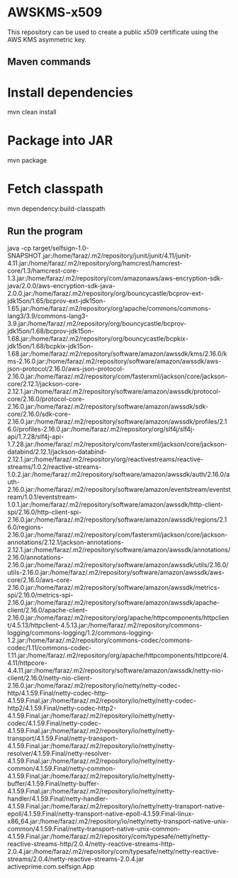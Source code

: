 # AWSKMS-x509

This repository can be used to create a public x509 certificate using the AWS KMS asymmetric key.

## Maven commands
# Install dependencies
mvn clean install
# Package into JAR
mvn package
# Fetch classpath
mvn dependency:build-classpath
## Run the program
java -cp target/selfsign-1.0-SNAPSHOT.jar:/home/faraz/.m2/repository/junit/junit/4.11/junit-4.11.jar:/home/faraz/.m2/repository/org/hamcrest/hamcrest-core/1.3/hamcrest-core-1.3.jar:/home/faraz/.m2/repository/com/amazonaws/aws-encryption-sdk-java/2.0.0/aws-encryption-sdk-java-2.0.0.jar:/home/faraz/.m2/repository/org/bouncycastle/bcprov-ext-jdk15on/1.65/bcprov-ext-jdk15on-1.65.jar:/home/faraz/.m2/repository/org/apache/commons/commons-lang3/3.9/commons-lang3-3.9.jar:/home/faraz/.m2/repository/org/bouncycastle/bcprov-jdk15on/1.68/bcprov-jdk15on-1.68.jar:/home/faraz/.m2/repository/org/bouncycastle/bcpkix-jdk15on/1.68/bcpkix-jdk15on-1.68.jar:/home/faraz/.m2/repository/software/amazon/awssdk/kms/2.16.0/kms-2.16.0.jar:/home/faraz/.m2/repository/software/amazon/awssdk/aws-json-protocol/2.16.0/aws-json-protocol-2.16.0.jar:/home/faraz/.m2/repository/com/fasterxml/jackson/core/jackson-core/2.12.1/jackson-core-2.12.1.jar:/home/faraz/.m2/repository/software/amazon/awssdk/protocol-core/2.16.0/protocol-core-2.16.0.jar:/home/faraz/.m2/repository/software/amazon/awssdk/sdk-core/2.16.0/sdk-core-2.16.0.jar:/home/faraz/.m2/repository/software/amazon/awssdk/profiles/2.16.0/profiles-2.16.0.jar:/home/faraz/.m2/repository/org/slf4j/slf4j-api/1.7.28/slf4j-api-1.7.28.jar:/home/faraz/.m2/repository/com/fasterxml/jackson/core/jackson-databind/2.12.1/jackson-databind-2.12.1.jar:/home/faraz/.m2/repository/org/reactivestreams/reactive-streams/1.0.2/reactive-streams-1.0.2.jar:/home/faraz/.m2/repository/software/amazon/awssdk/auth/2.16.0/auth-2.16.0.jar:/home/faraz/.m2/repository/software/amazon/eventstream/eventstream/1.0.1/eventstream-1.0.1.jar:/home/faraz/.m2/repository/software/amazon/awssdk/http-client-spi/2.16.0/http-client-spi-2.16.0.jar:/home/faraz/.m2/repository/software/amazon/awssdk/regions/2.16.0/regions-2.16.0.jar:/home/faraz/.m2/repository/com/fasterxml/jackson/core/jackson-annotations/2.12.1/jackson-annotations-2.12.1.jar:/home/faraz/.m2/repository/software/amazon/awssdk/annotations/2.16.0/annotations-2.16.0.jar:/home/faraz/.m2/repository/software/amazon/awssdk/utils/2.16.0/utils-2.16.0.jar:/home/faraz/.m2/repository/software/amazon/awssdk/aws-core/2.16.0/aws-core-2.16.0.jar:/home/faraz/.m2/repository/software/amazon/awssdk/metrics-spi/2.16.0/metrics-spi-2.16.0.jar:/home/faraz/.m2/repository/software/amazon/awssdk/apache-client/2.16.0/apache-client-2.16.0.jar:/home/faraz/.m2/repository/org/apache/httpcomponents/httpclient/4.5.13/httpclient-4.5.13.jar:/home/faraz/.m2/repository/commons-logging/commons-logging/1.2/commons-logging-1.2.jar:/home/faraz/.m2/repository/commons-codec/commons-codec/1.11/commons-codec-1.11.jar:/home/faraz/.m2/repository/org/apache/httpcomponents/httpcore/4.4.11/httpcore-4.4.11.jar:/home/faraz/.m2/repository/software/amazon/awssdk/netty-nio-client/2.16.0/netty-nio-client-2.16.0.jar:/home/faraz/.m2/repository/io/netty/netty-codec-http/4.1.59.Final/netty-codec-http-4.1.59.Final.jar:/home/faraz/.m2/repository/io/netty/netty-codec-http2/4.1.59.Final/netty-codec-http2-4.1.59.Final.jar:/home/faraz/.m2/repository/io/netty/netty-codec/4.1.59.Final/netty-codec-4.1.59.Final.jar:/home/faraz/.m2/repository/io/netty/netty-transport/4.1.59.Final/netty-transport-4.1.59.Final.jar:/home/faraz/.m2/repository/io/netty/netty-resolver/4.1.59.Final/netty-resolver-4.1.59.Final.jar:/home/faraz/.m2/repository/io/netty/netty-common/4.1.59.Final/netty-common-4.1.59.Final.jar:/home/faraz/.m2/repository/io/netty/netty-buffer/4.1.59.Final/netty-buffer-4.1.59.Final.jar:/home/faraz/.m2/repository/io/netty/netty-handler/4.1.59.Final/netty-handler-4.1.59.Final.jar:/home/faraz/.m2/repository/io/netty/netty-transport-native-epoll/4.1.59.Final/netty-transport-native-epoll-4.1.59.Final-linux-x86_64.jar:/home/faraz/.m2/repository/io/netty/netty-transport-native-unix-common/4.1.59.Final/netty-transport-native-unix-common-4.1.59.Final.jar:/home/faraz/.m2/repository/com/typesafe/netty/netty-reactive-streams-http/2.0.4/netty-reactive-streams-http-2.0.4.jar:/home/faraz/.m2/repository/com/typesafe/netty/netty-reactive-streams/2.0.4/netty-reactive-streams-2.0.4.jar activeprime.com.selfsign.App

